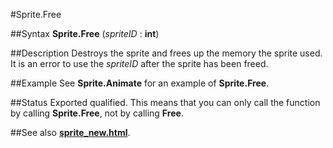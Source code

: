 
#Sprite.Free

##Syntax
**Sprite.Free** (*spriteID* : **int**)

##Description
Destroys the sprite and frees up the memory the sprite used. It is an error to use the *spriteID* after the sprite has been freed.

##Example
See **Sprite.Animate** for an example of **Sprite.Free**.

##Status
Exported qualified.
This means that you can only call the function by calling **Sprite.Free**, not by calling **Free**.

##See also
**[sprite_new.html](Sprite.New)**.
